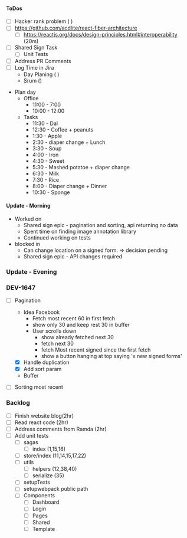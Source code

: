 #### ToDos
- [ ] Hacker rank problem ( )
- [ ] https://github.com/acdlite/react-fiber-architecture
  - [ ] https://reactjs.org/docs/design-principles.html#interoperability (20m)
- [ ] Shared Sign Task
   - [ ] Unit Tests
- [ ] Address PR Comments
- [ ] Log Time in Jira
   - Day Planing ( )
   - Srum ()

- Plan day
   - Office 
      - 11:00 - 7:00
      - 10:00 - 12:00
   - Tasks
      - 11:30 - Dal
      - 12:30 - Coffee + peanuts
      - 1:30 - Apple
      - 2:30 - diaper change + Lunch
      - 3:30 - Soup
      - 4:00 - Iron
      - 4:30 - Sweet
      - 5:30 - Mashed potatoe + diaper change
      - 6:30 - Milk
      - 7:30 - Rice
      - 8:00 - Diaper change + Dinner
      - 10:30 - Sponge

#### Update - Morning 
- Worked on 
   - Shared sign epic - pagination and sorting, api returning no data
   - Spent time on finding image annotation library
   - Continued working on tests
- blocked in
   - Can change location on a signed form. => decision pending
   - Shared sign epic - API changes required

### Update - Evening

### DEV-1647
- [ ] Pagination
   - Idea Facebook
      - Fetch most recent 60 in first fetch
      - show only 30 and keep rest 30 in buffer
      - User scrolls down
         - show already fetched next 30
         - fetch next 30
         - fetch Most recent signed since the first fetch
         - show a button hanging at top saying 'x new signed forms'
   - [x] Handle duplication
   - [x] Add sort param
   - Buffer
- [ ] Sorting most recent


### Backlog
- [ ] Finish website blog(2hr)
- [ ] Read react code (2hr)
- [ ] Address comments from Ramda (2hr)
- [ ] Add unit tests
   - [ ] sagas
      - [ ] index (1,15,16)
   - [ ] store/index (11,14,15,17,22)
   - [ ] utils
      - [ ] helpers (12,38,40)
      - [ ] serialize (35)
   - [ ] setupTests
   - [ ] setupwebpack public path
   - [ ] Components
      - [ ] Dashboard
      - [ ] Login
      - [ ] Pages
      - [ ] Shared
      - [ ] Template
